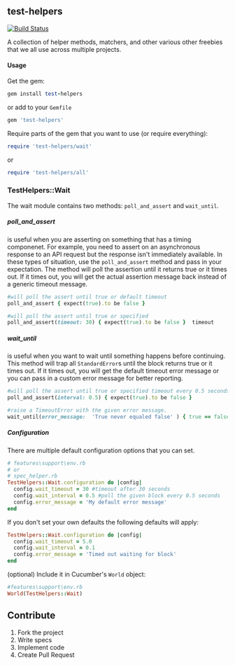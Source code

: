 test-helpers
---------------
[![Build Status](https://travis-ci.org/manheim/test-helpers.svg?branch=master)](https://travis-ci.org/manheim/test-helpers)

A collection of helper methods, matchers, and other various other freebies that we all use across multiple projects.

#### Usage

Get the gem:

```ruby
gem install test-helpers
```

or add to your ```Gemfile```

```ruby
gem 'test-helpers'
```

Require parts of the gem that you want to use (or require everything):
```ruby
require 'test-helpers/wait'
```
or
```ruby
require 'test-helpers/all'
```

### TestHelpers::Wait
The wait module contains two methods:  ```poll_and_assert``` and ```wait_until```.  

##### poll_and_assert
is useful when you are asserting on something that has a timing componenet.  For example, you need to assert on an asynchronous response to an API request but the response isn't immediately available.  In these types of situation, use the ```poll_and_assert``` method and pass in your expectation.  The method will poll the assertion until it returns true or it times out.  If it times out, you will get the actual assertion message back instead of a generic timeout message.

```ruby
#will poll the assert until true or default timeout
poll_and_assert { expect(true).to be false } 
```

```ruby
#will poll the assert until true or specified
poll_and_assert(timeout: 30) { expect(true).to be false }  timeout
```

##### wait_until
is useful when you want to wait until something happens before continuing.  This method will trap all ```StandardError```s until the block returns true or it times out.  If it times out, you will get the default timeout error message or you can pass in a custom error message for better reporting.

```ruby
#will poll the assert until true or specified timeout every 0.5 seconds
poll_and_assert(interval: 0.5) { expect(true).to be false } 
```

```ruby
#raise a TimeoutError with the given error message.
wait_until(error_message:  'True never equaled false' ) { true == false } 
```

##### Configuration

There are multiple default configuration options that you can set.

```ruby
# features\support\env.rb
# or
# spec_helper.rb
TestHelpers::Wait.configuration do |config|
  config.wait_timeout = 30 #timeout after 30 seconds
  config.wait_interval = 0.5 #poll the given block every 0.5 seconds
  config.error_message = 'My default error message'
end
```

If you don't set your own defaults the following defaults will apply:
```ruby
TestHelpers::Wait.configuration do |config|
  config.wait_timeout = 5.0
  config.wait_interval = 0.1
  config.error_message = 'Timed out waiting for block'
end
```

(optional) Include it in Cucumber's ```World``` object:
```ruby
#features\support\env.rb
World(TestHelpers::Wait)
```

Contribute
--------------
1. Fork the project
2. Write specs
3. Implement code
4. Create Pull Request
